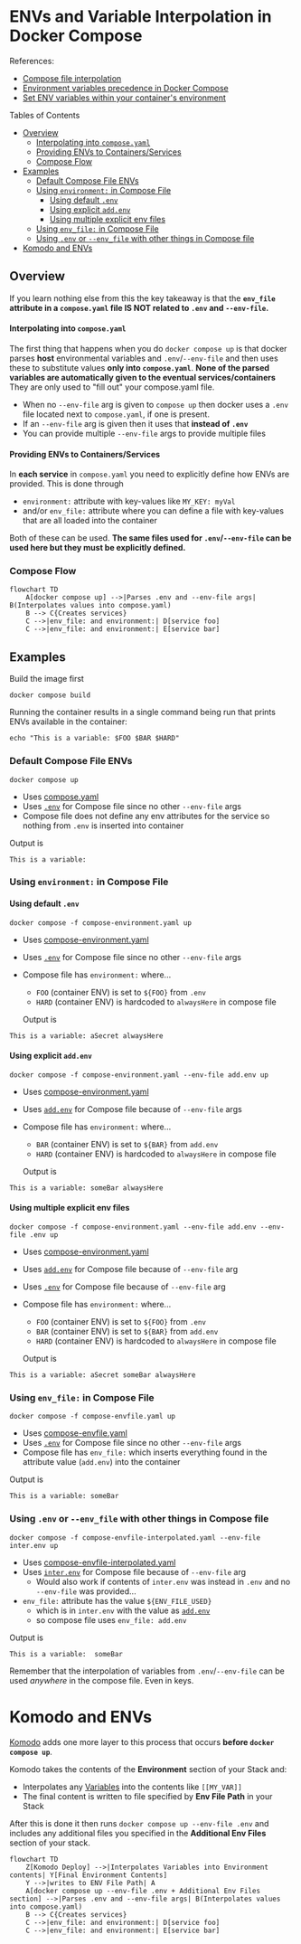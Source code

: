 # ENVs and Variable Interpolation in Docker Compose

References:

* [Compose file interpolation](https://docs.docker.com/compose/how-tos/environment-variables/variable-interpolation/#env-file)
* [Environment variables precedence in Docker Compose](https://docs.docker.com/compose/how-tos/environment-variables/envvars-precedence/#how-the-table-works)
* [Set ENV variables within your container's environment](https://docs.docker.com/compose/how-tos/environment-variables/set-environment-variables/#use-the-env_file-attribute)

Tables of Contents

* [Overview](#overview)
  * [Interpolating into `compose.yaml`](#interpolating-into-composeyaml)
  * [Providing ENVs to Containers/Services](#providing-envs-to-containersservices)
  * [Compose Flow](#compose-flow)
* [Examples](#examples)
  * [Default Compose File ENVs](#default-compose-file-envs)
  * [Using `environment:` in Compose File](#using-environment-in-compose-file)
    * [Using default `.env`](#using-default-env)
    * [Using explicit `add.env`](#using-explicit-addenv)
    * [Using multiple explicit env files](#using-multiple-explicit-env-files)
  * [Using `env_file:` in Compose File](#using-env_file-in-compose-file)
  * [Using `.env` or `--env_file` with other things in Compose file](#using-env-or---env_file-with-other-things-in-compose-file)
* [Komodo and ENVs](#komodo-and-envs)

## Overview

If you learn nothing else from this the key takeaway is that the **`env_file` attribute in a `compose.yaml` file IS NOT related to `.env` and `--env-file`.**

#### Interpolating into `compose.yaml`

The first thing that happens when you do `docker compose up` is that docker parses **host** environmental variables and `.env`/`--env-file` and then uses these to substitute values **only into `compose.yaml`**. **None of the parsed variables are automatically given to the eventual services/containers** They are only used to "fill out" your compose.yaml file.

* When no `--env-file` arg is given to `compose up` then docker uses a `.env` file located next to `compose.yaml`, if one is present.
* If an `--env-file` arg is given then it uses that **instead of `.env`**
* You can provide multiple `--env-file` args to provide multiple files

#### Providing ENVs to Containers/Services

In **each service** in `compose.yaml` you need to explicitly define how ENVs are provided. This is done through

* `environment:` attribute with key-values like `MY_KEY: myVal`
* and/or `env_file:` attribute where you can define a file with key-values that are all loaded into the container

Both of these can be used. **The same files used for `.env`/`--env-file` can be used here but they must be explicitly defined.**

### Compose Flow

```mermaid
flowchart TD
    A[docker compose up] -->|Parses .env and --env-file args| B(Interpolates values into compose.yaml)
    B --> C{Creates services}
    C -->|env_file: and environment:| D[service foo]
    C -->|env_file: and environment:| E[service bar]
```

## Examples

Build the image first

```
docker compose build
```

Running the container results in a single command being run that prints ENVs available in the container:

```
echo "This is a variable: $FOO $BAR $HARD"
```

### Default Compose File ENVs

```shell
docker compose up
```

* Uses [compose.yaml](/compose.yaml)
* Uses [`.env`](/.env) for Compose file since no other `--env-file` args
* Compose file does not define any env attributes for the service so nothing from `.env` is inserted into container

Output is 

```
This is a variable:
```

### Using `environment:` in Compose File

#### Using default `.env`

```shell
docker compose -f compose-environment.yaml up
```

* Uses [compose-environment.yaml](/compose-environment.yaml)
* Uses [`.env`](/.env) for Compose file since no other `--env-file` args
* Compose file has `environment:` where...
   * `FOO` (container ENV) is set to `${FOO}` from `.env`
   * `HARD` (container ENV) is hardcoded to `alwaysHere` in compose file

   Output is 

```
This is a variable: aSecret alwaysHere
```

#### Using explicit `add.env`

```shell
docker compose -f compose-environment.yaml --env-file add.env up
```

* Uses [compose-environment.yaml](/compose-environment.yaml)
* Uses [`add.env`](/add.env) for Compose file because of `--env-file` args
* Compose file has `environment:` where...
   * `BAR` (container ENV) is set to `${BAR}` from `add.env`
   * `HARD` (container ENV) is hardcoded to `alwaysHere` in compose file

   Output is 

```
This is a variable: someBar alwaysHere
```

#### Using multiple explicit env files

```shell
docker compose -f compose-environment.yaml --env-file add.env --env-file .env up
```

* Uses [compose-environment.yaml](/compose-environment.yaml)
* Uses [`add.env`](/add.env) for Compose file because of `--env-file` arg
* Uses [`.env`](/.env) for Compose file because of `--env-file` arg
* Compose file has `environment:` where...
   * `FOO` (container ENV) is set to `${FOO}` from `.env`
   * `BAR` (container ENV) is set to `${BAR}` from `add.env`
   * `HARD` (container ENV) is hardcoded to `alwaysHere` in compose file

   Output is 

```
This is a variable: aSecret someBar alwaysHere
```

### Using `env_file:` in Compose File

```shell
docker compose -f compose-envfile.yaml up
```

* Uses [compose-envfile.yaml](/compose-envfile.yaml)
* Uses [`.env`](/.env) for Compose file since no other `--env-file` args
* Compose file has `env_file:` which inserts everything found in the attribute value (`add.env`) into the container

Output is 

```
This is a variable: someBar
```

### Using `.env` or `--env_file` with other things in Compose file

```shell
docker compose -f compose-envfile-interpolated.yaml --env-file inter.env up
```

* Uses [compose-envfile-interpolated.yaml](/compose-envfile-interpolated.yaml)
* Uses [`inter.env`](/inter.env) for Compose file because of `--env-file` arg
  * Would also work if contents of `inter.env` was instead in `.env` and no `--env-file` was provided...
* `env_file:` attribute has the value `${ENV_FILE_USED}`
  * which is in `inter.env` with the value as [`add.env`](/add.env)
  * so compose file uses `env_file: add.env`

Output is 

```
This is a variable:  someBar 
```

Remember that the interpolation of variables from `.env`/`--env-file` can be used _anywhere_ in the compose file. Even in keys.

# Komodo and ENVs

[Komodo](https://komo.do/) adds one more layer to this process that occurs **before `docker compose up`**.

Komodo takes the contents of the **Environment** section of your Stack and:

* Interpolates any [Variables](https://komo.do/docs/variables) into the contents like `[[MY_VAR]]`
* The final content is written to file specified by **Env File Path** in your Stack

After this is done it then runs `docker compose up --env-file .env` and includes any additional files you specified in the **Additional Env Files** section of your stack.

```mermaid
flowchart TD
    Z[Komodo Deploy] -->|Interpolates Variables into Environment contents| Y[Final Environment Contents]
    Y -->|writes to ENV File Path| A
    A[docker compose up --env-file .env + Additional Env Files section] -->|Parses .env and --env-file args| B(Interpolates values into compose.yaml)
    B --> C{Creates services}
    C -->|env_file: and environment:| D[service foo]
    C -->|env_file: and environment:| E[service bar]
```